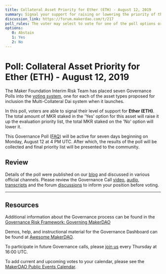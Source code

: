 ```yaml
---
title: Collateral Asset Priority for Ether (ETH) - August 12, 2019
summary: Signal your support for raising or lowering the priority of this token
discussion_link: https://forum.makerdao.com/t/217
poll_rules: The voter may select to vote for one of the poll options or they may elect to abstain from the poll entirely
options:
   0: Abstain
   1: Yes
   2: No
---
```

# Poll: Collateral Asset Priority for Ether (ETH) - August 12, 2019

The Maker Foundation Interim Risk Team has placed seven Governance Polls into the [voting system](https://vote.makerdao.com/polling), one for each of the asset types proposed for inclusion the Multi-Collateral Dai system when it launches.

In this poll, voters are able to signal their level of support for **Ether (ETH)**. The total amount of MKR staked in the 'Yes' option for this asset will raise it up the evaluation priority list, the total MKR staked on the 'No' option will lower it.

This Governance Poll ([FAQ](https://makerdao.com/en/faq/voting#what-is-governance-voting)) will be active for seven days beginning on Monday, August 12 at 4 PM UTC. After which, the results of the poll will be collected and final priority list will be presented to the community.

## Review

Details of the poll were published on our [blog](https://blog.makerdao.com/multi-collateral-dai-collateral-types/) and discussed in various official channels. Please review the Governance Call [video](https://www.youtube.com/playlist?list=PLLzkWCj8ywWNq5-90-Id6VPSsrk4OWVan), [audio](https://soundcloud.com/makerdao/sets/governance-and-risk), [transcripts](https://community-development.makerdao.com/governance/governance-and-risk-meetings/transcripts) and the forum [discussions](https://forum.makerdao.com/c/governance) to inform your position before voting.

---

## Resources

Additional information about the Governance process can be found in the [Governance Risk Framework: Governing MakerDAO](https://community-development.makerdao.com/governance/governance-risk-framework/part-three)

Demos, help, and instructional material for the Governance Dashboard can be found at [Awesome MakerDAO](https://github.com/makerdao/awesome-makerdao#voting).

To participate in future Governance calls, please [join us](https://www.reddit.com/r/MakerDAO/comments/8xvsiy/new_weekly_meetings_schedule/) every Thursday at 16:00 UTC.

To add current and upcoming votes to your calendar, please see the [MakerDAO Public Events Calendar](https://calendar.google.com/calendar/embed?src=makerdao.com_3efhm2ghipksegl009ktniomdk%40group.calendar.google.com&ctz=America%2FLos_Angeles).